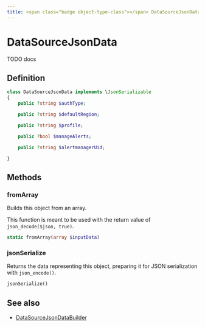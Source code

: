 ```yaml
---
title: <span class="badge object-type-class"></span> DataSourceJsonData
---
```

# <span class="badge object-type-class"></span> DataSourceJsonData

TODO docs

## Definition

```php
class DataSourceJsonData implements \JsonSerializable
{
    public ?string $authType;

    public ?string $defaultRegion;

    public ?string $profile;

    public ?bool $manageAlerts;

    public ?string $alertmanagerUid;

}
```
## Methods

### <span class="badge object-method"></span> fromArray

Builds this object from an array.

This function is meant to be used with the return value of `json_decode($json, true)`.

```php
static fromArray(array $inputData)
```

### <span class="badge object-method"></span> jsonSerialize

Returns the data representing this object, preparing it for JSON serialization with `json_encode()`.

```php
jsonSerialize()
```

## See also

 * <span class="badge builder"></span> [DataSourceJsonDataBuilder](./builder-DataSourceJsonDataBuilder.md)
